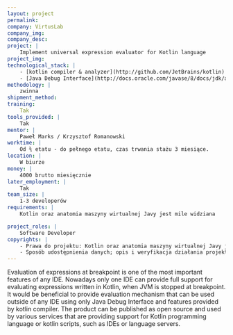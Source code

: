 ```yaml
---
layout: project
permalink: 
company: VirtusLab
company_img:
company_desc:
project: |
    Implement universal expression evaluator for Kotlin language
project_img:
technological_stack: |
    - [kotlin compiler & analyzer](http://github.com/JetBrains/kotlin)
    - [Java Debug Interface](http://docs.oracle.com/javase/8/docs/jdk/api/jpda/jdi/)
methodology: |
    zwinna
shipment_method:
training:
    Tak
tools_provided: |
    Tak
mentor: |
    Paweł Marks / Krzysztof Romanowski
worktime: |
    Od ⅗ etatu - do pełnego etatu, czas trwania stażu 3 miesiące.
location: |
    W biurze
money: |
    4000 brutto miesięcznie
later_employment: |
    Tak
team_size: |
    1-3 developerów
requirements: |
    Kotlin oraz anatomia maszyny wirtualnej Javy jest mile widziana

project_roles: |
    Software Developer
copyrights: |
    - Prawa do projektu: Kotlin oraz anatomia maszyny wirtualnej Javy jest mile widziana
    - Sposób udostępnienia danych; opis i weryfikacja działania projektu na potrzeby pracy licencjackiej: Dane są ogólnodostępne
---
```

Evaluation of expressions at breakpoint is one of the most important features of any IDE. Nowadays only one IDE can provide full support for evaluating expressions written in Kotlin, when JVM is stopped at breakpoint. It would be beneficial to provide evaluation mechanism that can be used outside of any IDE using only Java Debug Interface and features provided by kotlin compiler. The product can be published as open source and used by various services that are providing support for Kotlin programming language or kotlin scripts, such as IDEs or language servers.
